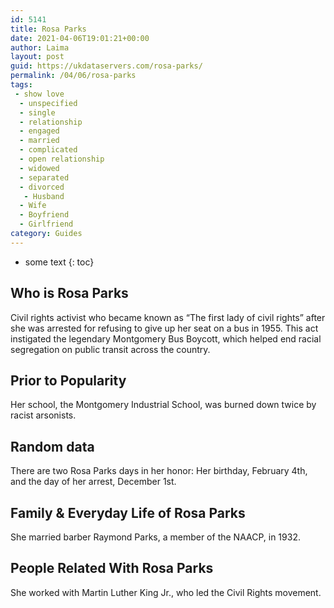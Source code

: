 ```yaml
---
id: 5141
title: Rosa Parks
date: 2021-04-06T19:01:21+00:00
author: Laima
layout: post
guid: https://ukdataservers.com/rosa-parks/
permalink: /04/06/rosa-parks
tags:
 - show love
  - unspecified
  - single
  - relationship
  - engaged
  - married
  - complicated
  - open relationship
  - widowed
  - separated
  - divorced
   - Husband
  - Wife
  - Boyfriend
  - Girlfriend
category: Guides
---
```


* some text
{: toc}


## Who is Rosa Parks
                  
                  
                  
Civil rights activist who became known as &#8220;The first lady of civil rights&#8221; after she was arrested for refusing to give up her seat on a bus in 1955. This act instigated the legendary Montgomery Bus Boycott, which helped end racial segregation on public transit across the country.
                  
              
            
              
            
                
                
                
## Prior to Popularity
                  
                  
                  
Her school, the Montgomery Industrial School, was burned down twice by racist arsonists.
                  
              
            
              
            
                
                
                
## Random data
                  
                  
                  
There are two Rosa Parks days in her honor: Her birthday, February 4th, and the day of her arrest, December 1st.
                  
              
            
              
            
                
                
                
## Family & Everyday Life of Rosa Parks
                  
                  
                  
She married barber Raymond Parks, a member of the NAACP, in 1932.
                  
              
            
              
            
                
                
                
## People Related With Rosa Parks
                  
                  
                  
She worked with Martin Luther King Jr., who led the Civil Rights movement.
                  
              
            
              
            
                
              
            
              
              
            
            
              
            
          
          
          